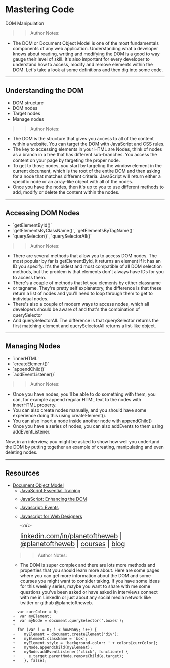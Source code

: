 
<!-- .slide: data-state="title" -->

# Mastering Code
DOM Manipulation

>> Author Notes:
- The DOM or Document Object Model is one of the most fundamentals components of any web application. Understanding what a developer knows about reading, writing and modifying the DOM is a good to way gauge their level of skill. It's also important for every developer to understand how to access, modify and remove elements within the DOM. Let's take a look at some definitions and then dig into some code.

---

## Understanding the DOM
<ul>
  <li class="fragment">DOM structure</li>
  <li class="fragment">DOM nodes</li>
  <li class="fragment">Target nodes</li>
  <li class="fragment">Manage nodes</li>
</ul>

>> Author Notes:
- The DOM is the structure that gives you access to all of the content within a website. You can target the DOM with JavaScript and CSS rules.
- The key to accessing elements in your HTML are Nodes, think of nodes as a branch in a tree that has different sub-branches. You access the content on your page by targeting the proper node.
- To get to those nodes, you start by targeting the window element in the current document, which is the root of the entire DOM and then asking for a node that matches different criteria. JavaScript will return either a specific node or an array-like object with all of the nodes.
- Once you have the nodes, then it's up to you to use different methods to add, modify or delete the content within the nodes.

---

## Accessing DOM Nodes
<ul>
  <li class="fragment">`getElementById()`</li>
  <li class="fragment">`getElementsByClassName()`, `getElementsByTagName()`</li>
  <li class="fragment">`querySelector()`, `querySelectorAll()`</li>
</li>
</ul>

>> Author Notes:
- There are several methods that allow you to access DOM nodes. The most popular by far is getElementById, it returns an element if it has an ID you specify. It's the oldest and most compatible of all DOM selection methods, but the problem is that elements don't always have IDs for you to access them.
- There's a couple of methods that let you elements by either classname 
- or tagname. They're pretty self explanatory, the difference is that these return a list of nodes and you'll need to loop through them to get to individual nodes.
- There's also a couple of modern ways to access nodes, which all developers should be aware of and that's the combination of querySelector
- And querySelectorAll. The difference is that querySelector returns the first matching element and querySelectorAll returns a list-like object.

---

## Managing Nodes
<ul>
  <li class="fragment">`innerHTML`</li>
  <li class="fragment">`createElement()`</li>
  <li class="fragment">`appendChild()`</li>
  <li class="fragment">`addEventListener()`</li>
</ul>

>> Author Notes:
- Once you have nodes, you'll be able to do something with them, you can, for example append regular HTML text to the nodes with innerHTML property.
- You can also create nodes manually, and you should have some experience doing this using createElement().
- You can also insert a node inside another node with appendChild()
- Once you have a series of nodes, you can also addEvents to them using addEventListener.

Now, in an interview, you might be asked to show how well you undertand the DOM by putting together an example of creating, manipulating and even deleting nodes.

---
## Resources
<ul>
  <li><a href="https://developer.mozilla.org/en-US/docs/Web/API/Document_Object_Model">Document Object Model</a></li>
  <li style="list-style: none;">
    <ul>
      <li style="margin-bottom: 10px"><a href="https://www.linkedin.com/learning/javascript-essential-training?u=104">JavaScript Essential Training</a></li>
      <li style="margin-bottom: 10px"><a href="https://www.lynda.com/HTML-tutorials/JavaScript-Enhancing-DOM/122462-2.html">JavaScript: Enhancing the DOM</a></li>
      <li style="margin-bottom: 10px"><a href="https://www.linkedin.com/learning/javascript-events?u=104">Javascript: Events</a></li>
      <li style="margin-bottom: 10px"><a href="https://www.linkedin.com/learning/javascript-for-web-designers-2?u=104">Javascript for Web Designers</a></li>

    </ul>
  <li style="list-style: none; font-size: 1.3rem;"><a href="https://www.linkedin.com/in/planetoftheweb">linkedin.com/in/planetoftheweb</a> | <a href="https://www.twitter.com/planetoftheweb">@planetoftheweb</a> | <a href="https://www.linkedin.com/learning/instructors/ray-villalobos">courses</a> | <a href="https://raybo.org">blog</a></li>
</ul>


>> Author Notes:
- The DOM is super complex and there are lots more methods and properties that you should learn more about. Here are some pages where you can get more information about the DOM and some courses you might want to consider taking. If you have some ideas for this weekly series, maybe you want to share with me some questions you've been asked or have asked in interviews connect with me in LinkedIn or just about any social media network like twitter or github @planetoftheweb.

```
  var currColor = 0;
+  var myElement;
+  var myNode = document.querySelector('.boxes');
+
  for (var i = 0; i < howMany; i++) {
+    myElement = document.createElement('div');
+    myElement.className = 'box';
+    myElement.style = 'background-color: ' + colors[currColor];
+    myNode.appendChild(myElement);
+    myNode.addEventListener('click', function(e) {
+      e.target.parentNode.removeChild(e.target);
+    }, false);
```